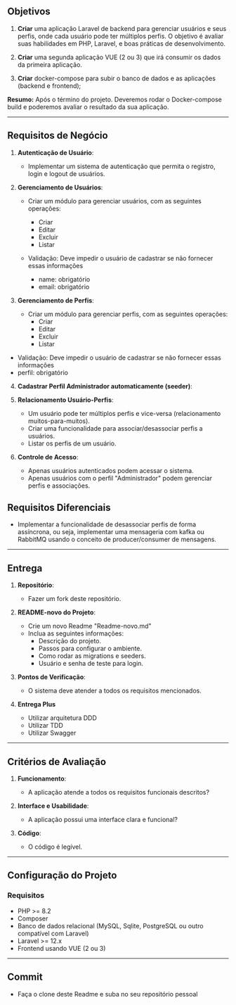 ## **Objetivos**
1. **Criar** uma aplicação Laravel de backend para gerenciar usuários e seus perfis, onde cada usuário pode ter múltiplos perfis. O objetivo é avaliar suas habilidades em PHP, Laravel, e boas práticas de desenvolvimento.

2. **Criar** uma segunda aplicação VUE (2 ou 3) que irá consumir os dados da primeira aplicação. 

3. **Criar** docker-compose para subir o banco de dados e as aplicações (backend e frontend);

**Resumo:** Após o término do projeto. Deveremos rodar o Docker-compose build e poderemos avaliar o resultado da sua aplicação.

---

## **Requisitos de Negócio**

1. **Autenticação de Usuário**:
    - Implementar um sistema de autenticação que permita o registro, login e logout de usuários.

2. **Gerenciamento de Usuários**:
    - Criar um módulo para gerenciar usuários, com as seguintes operações:
        - Criar
        - Editar
        - Excluir
        - Listar

    - Validação: Deve impedir o usuário de cadastrar se não fornecer essas informações
        - name: obrigatório
        - email: obrigatório

3. **Gerenciamento de Perfis**:
    - Criar um módulo para gerenciar perfis, com as seguintes operações:
        - Criar
        - Editar
        - Excluir
        - Listar

- Validação: Deve impedir o usuário de cadastrar se não fornecer essas informações
- perfil: obrigatório

4. **Cadastrar Perfil Administrador automaticamente (seeder)**:

5. **Relacionamento Usuário-Perfis**:
    - Um usuário pode ter múltiplos perfis e vice-versa (relacionamento muitos-para-muitos).
    - Criar uma funcionalidade para associar/desassociar perfis a usuários.
    - Listar os perfis de um usuário.

6. **Controle de Acesso**:
    - Apenas usuários autenticados podem acessar o sistema.
    - Apenas usuários com o perfil "Administrador" podem gerenciar perfis e associações.

## **Requisitos Diferenciais**
- Implementar a funcionalidade de desassociar perfis de forma assíncrona, ou seja, implementar uma mensageria com kafka ou RabbitMQ usando o conceito de producer/consumer de mensagens.

---

## **Entrega**

1. **Repositório**:
    - Fazer um fork deste repositório.

2. **README-novo do Projeto**:
    - Crie um novo Readme "Readme-novo.md"
    - Inclua as seguintes informações:
        - Descrição do projeto.
        - Passos para configurar o ambiente.
        - Como rodar as migrations e seeders.
        - Usuário e senha de teste para login.

3. **Pontos de Verificação**:
    - O sistema deve atender a todos os requisitos mencionados.

4. **Entrega Plus**
    - Utilizar arquitetura DDD
    - Utilizar TDD
    - Utilizar Swagger

---

## **Critérios de Avaliação**

1. **Funcionamento**:
    - A aplicação atende a todos os requisitos funcionais descritos?

2. **Interface e Usabilidade**:
    - A aplicação possui uma interface clara e funcional?

3. **Código**:
    - O código é legível.

---

## **Configuração do Projeto**

### **Requisitos**
- PHP >= 8.2
- Composer
- Banco de dados relacional (MySQL, Sqlite, PostgreSQL ou outro compatível com Laravel)
- Laravel >= 12.x
- Frontend usando VUE (2 ou 3)

---

## **Commit**
- Faça o clone deste Readme e suba no seu repositório pessoal
 
